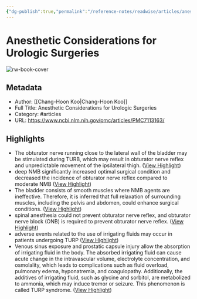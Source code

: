 ```yaml
---
{"dg-publish":true,"permalink":"/reference-notes/readwise/articles/anesthetic-considerations-for-urologic-surgeries/"}
---
```


# Anesthetic Considerations for Urologic Surgeries

![rw-book-cover](https://www.ncbi.nlm.nih.gov/corehtml/pmc/pmcgifs/pmc-graphic-share.png?_=0)

## Metadata
- Author: [[Chang-Hoon Koo\|Chang-Hoon Koo]]
- Full Title: Anesthetic Considerations for Urologic Surgeries
- Category: #articles
- URL: https://www.ncbi.nlm.nih.gov/pmc/articles/PMC7113163/

## Highlights
- The obturator nerve running close to the lateral wall of the bladder may be stimulated during TURB, which may result in obturator nerve reflex and unpredictable movement of the ipsilateral thigh. ([View Highlight](https://read.readwise.io/read/01gthnft4vnjywqh6b7z2v5w89))
- deep NMB significantly increased optimal surgical condition and decreased the incidence of obturator nerve reflex compared to moderate NMB ([View Highlight](https://read.readwise.io/read/01gthnjd21cw549zx2mwzkqgj3))
- The bladder consists of smooth muscles where NMB agents are ineffective. Therefore, it is inferred that full relaxation of surrounding muscles, including the pelvis and abdomen, could enhance surgical conditions. ([View Highlight](https://read.readwise.io/read/01gthnjs1y9xf98z73sh0wkf4z))
- spinal anesthesia could not prevent obturator nerve reflex, and obturator nerve block (ONB) is required to prevent obturator nerve reflex. ([View Highlight](https://read.readwise.io/read/01gthnky10q9weabxzz1qv1ezd))
- adverse events related to the use of irrigating fluids may occur in patients undergoing TURP ([View Highlight](https://read.readwise.io/read/01gthnqvfazbfya1qppd8ps9hx))
- Venous sinus exposure and prostatic capsule injury allow the absorption of irrigating fluid in the body. The absorbed irrigating fluid can cause acute change in the intravascular volume, electrolyte concentration, and osmolality, which leads to complications such as fluid overload, pulmonary edema, hyponatremia, and coagulopathy. Additionally, the additives of irrigating fluid, such as glycine and sorbitol, are metabolized to ammonia, which may induce tremor or seizure. This phenomenon is called TURP syndrome. ([View Highlight](https://read.readwise.io/read/01gthnrtws19ad0tcpkhnfkvqe))
